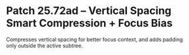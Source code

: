 # Patch 25.72ad – Vertical Spacing Smart Compression + Focus Bias

Compresses vertical spacing for better focus context, and adds padding only outside the active subtree.
